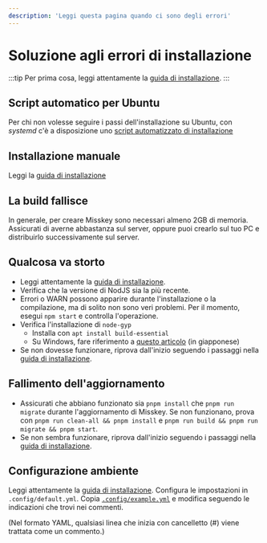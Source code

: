 ```yaml
---
description: 'Leggi questa pagina quando ci sono degli errori'
---
```


# Soluzione agli errori di installazione

:::tip
Per prima cosa, leggi attentamente la [guida di installazione](../install/manual.html).
:::

## Script automatico per Ubuntu

Per chi non volesse seguire i passi dell'installazione su Ubuntu, con _systemd_ c'è a disposizione uno [script automatizzato di installazione](https://github.com/joinmisskey/bash-install/blob/main/README.en.md)

## Installazione manuale

Leggi la [guida di installazione](../install/manual.html)

## La build fallisce

In generale, per creare Misskey sono necessari almeno 2GB di memoria. Assicurati di averne abbastanza sul server, oppure puoi crearlo sul tuo PC e distribuirlo successivamente sul server.

## Qualcosa va storto

- Leggi attentamente la [guida di installazione](../install/manual.html).
- Verifica che la versione di NodJS sia la più recente.
- Errori o WARN possono apparire durante l'installazione o la compilazione, ma di solito non sono veri problemi. Per il momento, esegui `npm start` e controlla l'operazione.
- Verifica l'installazione di `node-gyp`
  - Installa con `apt install build-essential`
  - Su Windows, fare riferimento a [questo articolo](https://qiita.com/AkihiroTakamura/items/25ba516f8ec624e66ee7) (in giapponese)
- Se non dovesse funzionare, riprova dall'inizio seguendo i passaggi nella [guida di installazione](../install/manual.html).

## Fallimento dell'aggiornamento

- Assicurati che abbiano funzionato sia `pnpm install` che `pnpm run migrate` durante l'aggiornamento di Misskey. Se non funzionano, prova con `pnpm run clean-all && pnpm install` e `pnpm run build && pnpm run migrate && pnpm start`.
- Se non sembra funzionare, riprova dall'inizio seguendo i passaggi nella [guida di installazione](../install/manual.html).

## Configurazione ambiente

Leggi attentamente la [guida di installazione](../install/manual.html).
Configura le impostazioni in `.config/default.yml`.
Copia [`.config/example.yml`](https://github.com/misskey-dev/misskey/blob/develop/.config/example.yml) e modifica seguendo le indicazioni che trovi nei commenti.

(Nel formato YAML, qualsiasi linea che inizia con cancelletto (#) viene trattata come un commento.)
